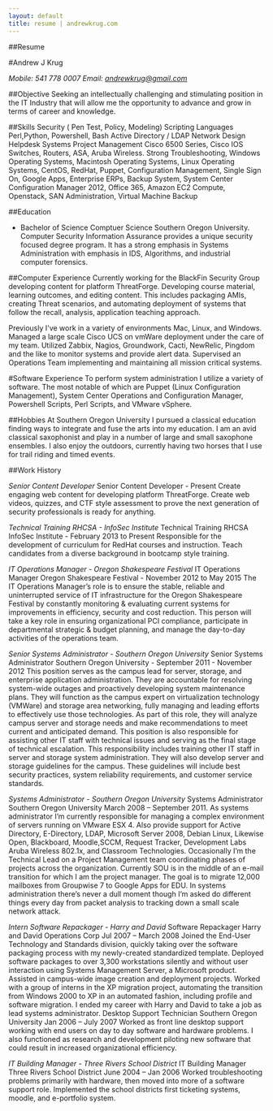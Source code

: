 ```yaml
---
layout: default
title: resume | andrewkrug.com
---
```


##Resume

#Andrew  J  Krug

*Mobile: 541 778 0007*
*Email: andrewkrug@gmail.com*

##Objective
Seeking an intellectually challenging and stimulating position in the IT Industry that will allow me the opportunity to advance and grow in terms of career and knowledge.

##Skills
Security ( Pen Test, Policy, Modeling) Scripting Languages Perl,Python, Powershell, Bash Active Directory / LDAP Network Design Helpdesk Systems Project Management
Cisco 6500 Series, Cisco IOS Switches, Routers, ASA, Aruba Wireless. Strong Troubleshooting, Windows Operating Systems, Macintosh Operating Systems, Linux Operating Systems, CentOS, RedHat, Puppet, Configuration Management, Single Sign On, Google Apps, Enterprise ERPs, Backup System, System Center Configuration Manager 2012, Office 365, Amazon EC2 Compute,  Openstack, SAN Administration, Virtual Machine Backup

##Education
- Bachelor of Science Comptuer Science Southern Oregon University. Computer Security Information Assurance provides a unique security focused degree program. It has a strong emphasis in Systems Administration with emphasis in IDS, Algorithms, and industrial computer forensics.

##Computer Experience
Currently working for the BlackFin Security Group developing content for platform ThreatForge.  Developing course material, learning outcomes, and editing content.  This includes packaging AMIs, creating Threat scenarios, and automating deployment of systems that follow the recall, analysis, application teaching approach.  

Previously I've work in a variety of environments Mac, Linux, and Windows. Managed a large scale Cisco UCS on vmWare deployment under the care of my team. Utilized Zabbix, Nagios, Groundwork, Cacti, NewRelic, Pingdom and the like to monitor systems and provide alert data. Supervised an Operations Team implementing and maintaining all mission critical systems.

#Software Experience
To perform system administration I utilize a variety of software. The most notable of which are Puppet (Linux Configuration Management), System Center Operations and Configuration Manager, Powershell Scripts, Perl Scripts, and VMware vSphere.

##Hobbies
At Southern Oregon University I pursued a classical education finding ways to integrate and fuse the arts into my education. I am an avid classical saxophonist and play in a number of large and small saxophone ensembles. I also enjoy the outdoors, currently having two horses that I use for trail riding and timed events.

##Work History

*Senior Content Developer*
Senior Content Developer - Present
Create engaging web content for developing platform ThreatForge.  Create web videos, quizzes, and CTF style assessment to prove the next generation of security professionals is ready for anything.  

*Technical Training RHCSA - InfoSec Institute*
Technical Training RHCSA InfoSec Institute - February 2013 to Present
Responsible for the development of curriculum for RedHat courses and instruction.  Teach candidates from a diverse background in bootcamp style training.

*IT Operations Manager - Oregon Shakespeare Festival*
IT Operations Manager Oregon Shakespeare Festival - November 2012 to May 2015
The IT Operations Manager’s role is to ensure the stable, reliable and uninterrupted service of IT infrastructure for the Oregon Shakespeare Festival by constantly monitoring & evaluating current systems for improvements in efficiency, security and cost reduction. This person will take a key role in ensuring organizational PCI compliance, participate in departmental strategic & budget planning, and manage the day-to-day activities of the operations team.

*Senior Systems Administrator - Southern Oregon University*
Senior Systems Administrator Southern Oregon University - September 2011 - November 2012
This position serves as the campus lead for server, storage, and enterprise application administration. They are accountable for resolving system-wide outages and proactively developing system maintenance plans. They will function as the campus expert on virtualization technology (VMWare) and storage area networking, fully managing and leading efforts to effectively use those technologies. As part of this role, they will analyze campus server and storage needs and make recommendations to meet current and anticipated demand. This position is also responsible for assisting other IT staff with technical issues and serving as the final stage of technical escalation. This responsibility includes training other IT staff in server and storage system administration. They will also develop server and storage guidelines for the campus. These guidelines will include best security practices, system reliability requirements, and customer service standards.

*Systems Administrator - Southern Oregon University*
Systems Administrator Southern Oregon University March 2008 – September 2011. As systems administrator I’m currently responsible for managing a complex environment of servers running on VMware ESX 4. Also provide support for Active Directory, E-­Directory, LDAP, Microsoft Server 2008, Debian Linux, Likewise Open, Blackboard, Moodle,SCCM, Request Tracker, Development Labs Aruba Wireless 802.1x, and Classroom Technologies. Occasionally I’m the Technical Lead on a Project Management team coordinating phases of projects across the organization. Currently SOU is in the middle of an e-­mail transition for which I am the project manager. The goal is to migrate 12,000 mailboxes from Groupwise 7 to Google Apps for EDU. In systems administration there’s never a dull moment though I’m asked do different things every day from packet analysis to tracking down a small scale network attack.

*Intern Software Repackager - Harry and David*
Software Repackager Harry and David Operations Corp Jul 2007 – March 2008 Joined the End-­User Technology and Standards division, quickly taking over the software packaging process with my newly-­created standardized template. Deployed software packages to over 3,300 workstations silently and without user interaction using Systems Management Server, a Microsoft product. Assisted in campus-­wide image creation and deployment projects. Worked with a group of interns in the XP migration project, automating the transition from Windows 2000 to XP in an automated fashion, including profile and software migration. I ended my career with Harry and David to take a job as lead systems administrator.
Desktop Support Technician Southern Oregon University Jan 2006 – July 2007 Worked as front line desktop support working with end users on day to day software and hardware problems. I also functioned as research and development piloting new software that could result in increased organizational efficiency.

*IT Building Manager - Three Rivers School District*
IT Building Manager Three Rivers School District June 2004 – Jan 2006 Worked troubleshooting problems primarily with hardware, then moved into more of a software support role. Implemented the school districts first ticketing systems, moodle, and e-­portfolio system.
